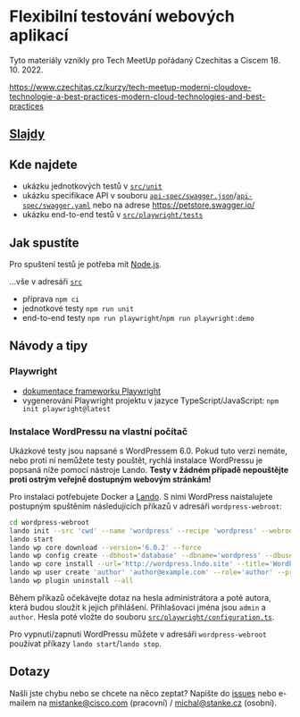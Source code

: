 # Flexibilní testování webových aplikací

Tyto materiály vznikly pro Tech MeetUp pořádaný Czechitas a Ciscem 18. 10. 2022.

https://www.czechitas.cz/kurzy/tech-meetup-moderni-cloudove-technologie-a-best-practices-modern-cloud-technologies-and-best-practices

## [Slajdy](slides.pdf)

## Kde najdete

- ukázku jednotkových testů v [`src/unit`](src/unit)
- ukázku specifikace API v souboru [`api-spec/swagger.json`](api-spec/swagger.json)/[`api-spec/swagger.yaml`](api-spec/swagger.yaml)
  nebo na adrese https://petstore.swagger.io/
- ukázku end-to-end testů v [`src/playwright/tests`](src/playwright/tests)

## Jak spustíte

Pro spuštení testů je potřeba mít [Node.js](https://docs.npmjs.com/downloading-and-installing-node-js-and-npm).

...vše v adresáři [`src`](src)

- příprava `npm ci`
- jednotkové testy `npm run unit`
- end-to-end testy `npm run playwright`/`npm run playwright:demo`

## Návody a tipy

### Playwright

- [dokumentace frameworku Playwright](https://playwright.dev/docs/intro)
- vygenerování Playwright projektu v jazyce TypeScript/JavaScript: `npm init playwright@latest`

### Instalace WordPressu na vlastní počítač

Ukázkové testy jsou napsané s WordPressem 6.0. Pokud tuto verzi nemáte, nebo
proti ní nemůžete testy pouštět, rychlá instalace WordPressu je popsaná níže
pomocí nástroje Lando. **Testy v žádném případě nepouštějte proti ostrým veřejně
dostupným webovým stránkám!**

Pro instalaci potřebujete Docker a [Lando](https://docs.lando.dev/getting-started/installation.html).
S nimi WordPress naistalujete postupným spuštěním následujících příkazů
v adresáři `wordpress-webroot`:

```bash
cd wordpress-webroot
lando init --src 'cwd' --name 'wordpress' --recipe 'wordpress' --webroot .
lando start
lando wp core download --version='6.0.2' --force
lando wp config create --dbhost='database' --dbname='wordpress' --dbuser='wordpress' --dbpass='wordpress' --force
lando wp core install --url='http://wordpress.lndo.site' --title='WordPress' --admin_user='admin' --admin_email='admin@example.com' --prompt=admin_password
lando wp user create 'author' 'author@example.com' --role='author' --prompt=user_pass
lando wp plugin uninstall --all
```

Během příkazů očekávejte dotaz na hesla administrátora a poté autora, která
budou sloužit k jejich přihlášení. Přihlašovací jména jsou `admin` a `author`.
Hesla poté vložte do souboru [`src/playwright/configuration.ts`](src/playwright/configuration.ts).

Pro vypnutí/zapnutí WordPressu můžete v adresáři `wordpress-webroot` používat
příkazy `lando start`/`lando stop`.

## Dotazy

Našli jste chybu nebo se chcete na něco zeptat? Napište do [issues](https://github.com/MikkCZ/cisco-czechitas-tech-meetup/issues)
nebo e-mailem na [mistanke@cisco.com](mailto:mistanke@cisco.com) (pracovní) /
[michal@stanke.cz](mailto:michal@stanke.cz) (osobní).
